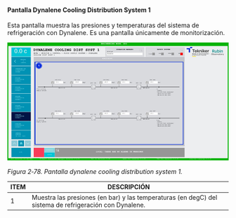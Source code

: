 #### Pantalla Dynalene Cooling Distribution System 1

Esta pantalla muestra las presiones y temperaturas del sistema de refrigeración con Dynalene. Es una pantalla únicamente
de monitorización.

![](../Resources/media/image094.png)

*Figura 2‑78. Pantalla dynalene cooling distribution system 1.*

| ITEM | DESCRIPCIÓN                                                                                            |
|------|--------------------------------------------------------------------------------------------------------|
| 1    | Muestra las presiones (en bar) y las temperaturas (en degC) del sistema de refrigeración con Dynalene. |
